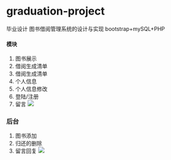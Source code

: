 

# graduation-project
毕业设计 图书借阅管理系统的设计与实现 bootstrap+mySQL+PHP
#### 模块
1. 图书展示
2. 借阅生成清单
3. 借阅生成清单
4. 个人信息
5. 个人信息修改
6. 登陆/注册
7. 留言
![](http://oqv18q399.bkt.clouddn.com/QQ%E6%88%AA%E5%9B%BE20170601164053.jpg)
### 后台
1. 图书添加
2. 归还的删除
3. 留言回复
![](http://oqv18q399.bkt.clouddn.com/QQ%E6%88%AA%E5%9B%BE20170601164324.jpg)


